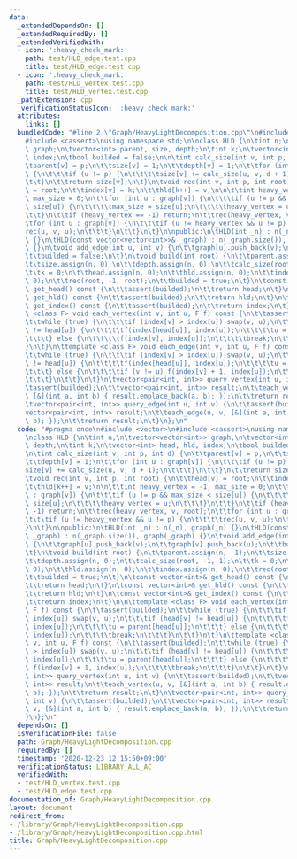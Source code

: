 ```yaml
---
data:
  _extendedDependsOn: []
  _extendedRequiredBy: []
  _extendedVerifiedWith:
  - icon: ':heavy_check_mark:'
    path: test/HLD_edge.test.cpp
    title: test/HLD_edge.test.cpp
  - icon: ':heavy_check_mark:'
    path: test/HLD_vertex.test.cpp
    title: test/HLD_vertex.test.cpp
  _pathExtension: cpp
  _verificationStatusIcon: ':heavy_check_mark:'
  attributes:
    links: []
  bundledCode: "#line 2 \"Graph/HeavyLightDecomposition.cpp\"\n#include <vector>\n\
    #include <cassert>\nusing namespace std;\n\nclass HLD {\n\tint n;\n\tvector<vector<int>>\
    \ graph;\n\tvector<int> parent, size, depth;\n\tint k;\n\tvector<int> head, hld,\
    \ index;\n\tbool builded = false;\n\n\tint calc_size(int v, int p, int d) {\n\t\
    \tparent[v] = p;\n\t\tsize[v] = 1;\n\t\tdepth[v] = 1;\n\t\tfor (int u : graph[v])\
    \ {\n\t\t\tif (u != p) {\n\t\t\t\tsize[v] += calc_size(u, v, d + 1);\n\t\t\t}\n\
    \t\t}\n\t\treturn size[v];\n\t}\n\tvoid rec(int v, int p, int root) {\n\t\thead[v]\
    \ = root;\n\t\tindex[v] = k;\n\t\thld[k++] = v;\n\n\t\tint heavy_vertex = -1,\
    \ max_size = 0;\n\t\tfor (int u : graph[v]) {\n\t\t\tif (u != p && max_size <\
    \ size[u]) {\n\t\t\t\tmax_size = size[u];\n\t\t\t\theavy_vertex = u;\n\t\t\t}\n\
    \t\t}\n\t\tif (heavy_vertex == -1) return;\n\t\trec(heavy_vertex, v, root);\n\t\
    \tfor (int u : graph[v]) {\n\t\t\tif (u != heavy_vertex && u != p) {\n\t\t\t\t\
    rec(u, v, u);\n\t\t\t}\n\t\t}\n\t}\n\npublic:\n\tHLD(int _n) : n(_n), graph(_n)\
    \ {}\n\tHLD(const vector<vector<int>>& _graph) : n(_graph.size()), graph(_graph)\
    \ {}\n\tvoid add_edge(int u, int v) {\n\t\tgraph[u].push_back(v);\n\t\tgraph[v].push_back(u);\n\
    \t\tbuilded = false;\n\t}\n\tvoid build(int root) {\n\t\tparent.assign(n, -1);\n\
    \t\tsize.assign(n, 0);\n\t\tdepth.assign(n, 0);\n\t\tcalc_size(root, -1, 1);\n\
    \t\tk = 0;\n\t\thead.assign(n, 0);\n\t\thld.assign(n, 0);\n\t\tindex.assign(n,\
    \ 0);\n\t\trec(root, -1, root);\n\t\tbuilded = true;\n\t}\n\tconst vector<int>&\
    \ get_head() const {\n\t\tassert(builded);\n\t\treturn head;\n\t}\n\tconst vector<int>&\
    \ get_hld() const {\n\t\tassert(builded);\n\t\treturn hld;\n\t}\n\tconst vector<int>&\
    \ get_index() const {\n\t\tassert(builded);\n\t\treturn index;\n\t}\n\n\ttemplate\
    \ <class F> void each_vertex(int v, int u, F f) const {\n\t\tassert(builded);\n\
    \t\twhile (true) {\n\t\t\tif (index[v] > index[u]) swap(v, u);\n\t\t\tif (head[v]\
    \ != head[u]) {\n\t\t\t\tf(index[head[u]], index[u]);\n\t\t\t\tu = parent[head[u]];\n\
    \t\t\t} else {\n\t\t\t\tf(index[v], index[u]);\n\t\t\t\tbreak;\n\t\t\t}\n\t\t\
    }\n\t}\n\ttemplate <class F> void each_edge(int v, int u, F f) const {\n\t\tassert(builded);\n\
    \t\twhile (true) {\n\t\t\tif (index[v] > index[u]) swap(v, u);\n\t\t\tif (head[v]\
    \ != head[u]) {\n\t\t\t\tf(index[head[u]], index[u]);\n\t\t\t\tu = parent[head[u]];\n\
    \t\t\t} else {\n\t\t\t\tif (v != u) f(index[v] + 1, index[u]);\n\t\t\t\tbreak;\n\
    \t\t\t}\n\t\t}\n\t}\n\tvector<pair<int, int>> query_vertex(int u, int v) {\n\t\
    \tassert(builded);\n\t\tvector<pair<int, int>> result;\n\t\teach_vertex(u, v,\
    \ [&](int a, int b) { result.emplace_back(a, b); });\n\t\treturn result;\n\t}\n\
    \tvector<pair<int, int>> query_edge(int u, int v) {\n\t\tassert(builded);\n\t\t\
    vector<pair<int, int>> result;\n\t\teach_edge(u, v, [&](int a, int b) { result.emplace_back(a,\
    \ b); });\n\t\treturn result;\n\t}\n};\n"
  code: "#pragma once\n#include <vector>\n#include <cassert>\nusing namespace std;\n\
    \nclass HLD {\n\tint n;\n\tvector<vector<int>> graph;\n\tvector<int> parent, size,\
    \ depth;\n\tint k;\n\tvector<int> head, hld, index;\n\tbool builded = false;\n\
    \n\tint calc_size(int v, int p, int d) {\n\t\tparent[v] = p;\n\t\tsize[v] = 1;\n\
    \t\tdepth[v] = 1;\n\t\tfor (int u : graph[v]) {\n\t\t\tif (u != p) {\n\t\t\t\t\
    size[v] += calc_size(u, v, d + 1);\n\t\t\t}\n\t\t}\n\t\treturn size[v];\n\t}\n\
    \tvoid rec(int v, int p, int root) {\n\t\thead[v] = root;\n\t\tindex[v] = k;\n\
    \t\thld[k++] = v;\n\n\t\tint heavy_vertex = -1, max_size = 0;\n\t\tfor (int u\
    \ : graph[v]) {\n\t\t\tif (u != p && max_size < size[u]) {\n\t\t\t\tmax_size =\
    \ size[u];\n\t\t\t\theavy_vertex = u;\n\t\t\t}\n\t\t}\n\t\tif (heavy_vertex ==\
    \ -1) return;\n\t\trec(heavy_vertex, v, root);\n\t\tfor (int u : graph[v]) {\n\
    \t\t\tif (u != heavy_vertex && u != p) {\n\t\t\t\trec(u, v, u);\n\t\t\t}\n\t\t\
    }\n\t}\n\npublic:\n\tHLD(int _n) : n(_n), graph(_n) {}\n\tHLD(const vector<vector<int>>&\
    \ _graph) : n(_graph.size()), graph(_graph) {}\n\tvoid add_edge(int u, int v)\
    \ {\n\t\tgraph[u].push_back(v);\n\t\tgraph[v].push_back(u);\n\t\tbuilded = false;\n\
    \t}\n\tvoid build(int root) {\n\t\tparent.assign(n, -1);\n\t\tsize.assign(n, 0);\n\
    \t\tdepth.assign(n, 0);\n\t\tcalc_size(root, -1, 1);\n\t\tk = 0;\n\t\thead.assign(n,\
    \ 0);\n\t\thld.assign(n, 0);\n\t\tindex.assign(n, 0);\n\t\trec(root, -1, root);\n\
    \t\tbuilded = true;\n\t}\n\tconst vector<int>& get_head() const {\n\t\tassert(builded);\n\
    \t\treturn head;\n\t}\n\tconst vector<int>& get_hld() const {\n\t\tassert(builded);\n\
    \t\treturn hld;\n\t}\n\tconst vector<int>& get_index() const {\n\t\tassert(builded);\n\
    \t\treturn index;\n\t}\n\n\ttemplate <class F> void each_vertex(int v, int u,\
    \ F f) const {\n\t\tassert(builded);\n\t\twhile (true) {\n\t\t\tif (index[v] >\
    \ index[u]) swap(v, u);\n\t\t\tif (head[v] != head[u]) {\n\t\t\t\tf(index[head[u]],\
    \ index[u]);\n\t\t\t\tu = parent[head[u]];\n\t\t\t} else {\n\t\t\t\tf(index[v],\
    \ index[u]);\n\t\t\t\tbreak;\n\t\t\t}\n\t\t}\n\t}\n\ttemplate <class F> void each_edge(int\
    \ v, int u, F f) const {\n\t\tassert(builded);\n\t\twhile (true) {\n\t\t\tif (index[v]\
    \ > index[u]) swap(v, u);\n\t\t\tif (head[v] != head[u]) {\n\t\t\t\tf(index[head[u]],\
    \ index[u]);\n\t\t\t\tu = parent[head[u]];\n\t\t\t} else {\n\t\t\t\tif (v != u)\
    \ f(index[v] + 1, index[u]);\n\t\t\t\tbreak;\n\t\t\t}\n\t\t}\n\t}\n\tvector<pair<int,\
    \ int>> query_vertex(int u, int v) {\n\t\tassert(builded);\n\t\tvector<pair<int,\
    \ int>> result;\n\t\teach_vertex(u, v, [&](int a, int b) { result.emplace_back(a,\
    \ b); });\n\t\treturn result;\n\t}\n\tvector<pair<int, int>> query_edge(int u,\
    \ int v) {\n\t\tassert(builded);\n\t\tvector<pair<int, int>> result;\n\t\teach_edge(u,\
    \ v, [&](int a, int b) { result.emplace_back(a, b); });\n\t\treturn result;\n\t\
    }\n};\n"
  dependsOn: []
  isVerificationFile: false
  path: Graph/HeavyLightDecomposition.cpp
  requiredBy: []
  timestamp: '2020-12-23 12:15:50+09:00'
  verificationStatus: LIBRARY_ALL_AC
  verifiedWith:
  - test/HLD_vertex.test.cpp
  - test/HLD_edge.test.cpp
documentation_of: Graph/HeavyLightDecomposition.cpp
layout: document
redirect_from:
- /library/Graph/HeavyLightDecomposition.cpp
- /library/Graph/HeavyLightDecomposition.cpp.html
title: Graph/HeavyLightDecomposition.cpp
---
```

